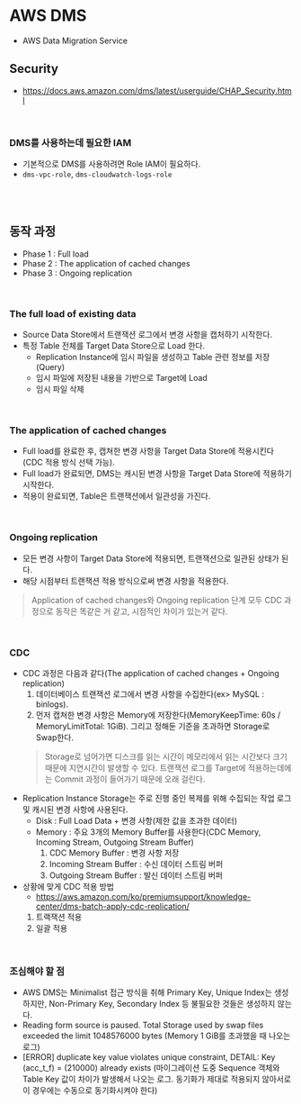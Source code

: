 # AWS DMS
* AWS Data Migration Service


## Security
* https://docs.aws.amazon.com/dms/latest/userguide/CHAP_Security.html
</br>

### DMS를 사용하는데 필요한 IAM
* 기본적으로 DMS를 사용하려면 Role IAM이 필요하다.
* ```dms-vpc-role```, ```dms-cloudwatch-logs-role```

</br>
</br>


## 동작 과정
* Phase 1 : Full load
* Phase 2 : The application of cached changes
* Phase 3 : Ongoing replication
</br>

### The full load of existing data
* Source Data Store에서 트랜잭션 로그에서 변경 사항을 캡처하기 시작한다.
* 특정 Table 전체를 Target Data Store으로 Load 한다.
    * Replication Instance에 임시 파일을 생성하고 Table 관련 정보를 저장(Query)
    * 임시 파일에 저장된 내용을 기반으로 Target에 Load
    * 임시 파일 삭제
</br>

### The application of cached changes
* Full load를 완료한 후, 캡쳐한 변경 사항을 Target Data Store에 적용시킨다(CDC 적용 방식 선택 가능).
* Full load가 완료되면, DMS는 캐시된 변경 사항을 Target Data Store에 적용하기 시작한다.
* 적용이 완료되면, Table은 트랜잭션에서 일관성을 가진다.
</br>

### Ongoing replication
* 모든 변경 사항이 Target Data Store에 적용되면, 트랜잭션으로 일관된 상태가 된다.
* 해당 시점부터 트랜잭션 적용 방식으로써 변경 사항을 적용한다.
> Application of cached changes와 Ongoing replication 단계 모두 CDC 과정으로 동작은 똑같은 거 같고, 시점적인 차이가 있는거 같다.
</br>

### CDC
* CDC 과정은 다음과 같다(The application of cached changes + Ongoing replication)
    1) 데이터베이스 트랜잭션 로그에서 변경 사항을 수집한다(ex> MySQL : binlogs).
    2) 먼저 캡쳐한 변경 사항은 Memory에 저장한다(MemoryKeepTime: 60s / MemoryLimitTotal: 1GiB). 그리고 정해둔 기준을 초과하면 Storage로 Swap한다.
    > Storage로 넘어가면 디스크를 읽는 시간이 메모리에서 읽는 시간보다 크기 때문에 지연시간이 발생할 수 있다.
    > 트랜잭션 로그를 Target에 적용하는데에는 Commit 과정이 들어가기 때문에 오래 걸린다.
* Replication Instance Storage는 주로 진행 중인 복제를 위해 수집되는 작업 로그 및 캐시된 변경 사항에 사용된다.
    * Disk : Full Load Data + 변경 사항(제한 값을 초과한 데이터)
    * Memory : 주요 3개의 Memory Buffer를 사용한다(CDC Memory, Incoming Stream, Outgoing Stream Buffer)
        1) CDC Memory Buffer : 변경 사항 저장
        2) Incoming Stream Buffer : 수신 데이터 스트림 버퍼
        3) Outgoing Stream Buffer : 발신 데이터 스트림 버퍼
* 상황에 맞게 CDC 적용 방법
    * https://aws.amazon.com/ko/premiumsupport/knowledge-center/dms-batch-apply-cdc-replication/
    1) 트랙잭션 적용
    2) 일괄 적용
</br>

### 조심해야 할 점
* AWS DMS는 Minimalist 접근 방식을 취해 Primary Key, Unique Index는 생성하지만, Non-Primary Key, Secondary Index 등 불필요한 것들은 생성하지 않는다.
* Reading form source is paused. Total Storage used by swap files exceeded the limit 1048576000 bytes (Memory 1 GiB를 초과했을 때 나오는 로그)
* [ERROR] duplicate key value violates unique constraint, DETAIL: Key (acc_t_f) = (210000) already exists (마이그레이션 도중 Sequence 객체와 Table Key 값이 차이가 발생해서 나오는 로그. 동기화가 제대로 적용되지 않아서로 이 경우에는 수동으로 동기화시켜야 한다)

